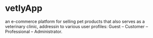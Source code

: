 # vetlyApp
an e-commerce platform for selling pet products that also serves as a veterinary clinic, addressin to various user profiles: Guest – Customer – Professional – Administrator.
